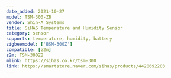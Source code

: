 ```yaml
---
date_added: 2021-10-27
model: TSM-300-ZB
vendor: Shin-A Systems
title: SiHAS Temperature and Humidity Sensor
category: sensor
supports: temperature, humidity, battery
zigbeemodel: ['BSM-300Z']
compatible: [z2m]
z2m: TSM-300ZB
mlink: https://sihas.co.kr/tsm-300
link: https://smartstore.naver.com/sihas/products/4420692203
---
```

